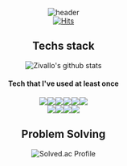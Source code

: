 <div align="center">  

![header](https://capsule-render.vercel.app/api?type=waving&color=0:5433FF,50:20BDFF,100:A5FECB&height=150&section=header&text=Hello%20visitors!&fontColor=ffffff&fontSize=50&animation=twinkling&fontAlign=75&width=Auto)  
[![Hits](https://hits.seeyoufarm.com/api/count/incr/badge.svg?url=https%3A%2F%2Fgithub.com%2FZivallo&count_bg=%2345DABF&title_bg=%23555555&icon=github.svg&icon_color=%23E7E7E7&title=hits&edge_flat=true)](https://hits.seeyoufarm.com) 

<h2>Techs stack</h2>  

![Zivallo's github stats](https://github-readme-stats.vercel.app/api/top-langs/?username=Zivallo&layout=compact&theme=tokyonight)  

<h4>Tech that I've used at least once</h4>  

<div align="center"><img src="https://img.shields.io/badge/C-A8B9CC?style=for-the-badge&logo=C&logoColor=white"/><img src="https://img.shields.io/badge/C++-00599C?style=for-the-badge&logo=C%2B%2B&logoColor=white"/><img src="https://img.shields.io/badge/Python-3776AB?style=for-the-badge&logo=Python&logoColor=white"/><img src="https://img.shields.io/badge/HTML5-E34F26?style=for-the-badge&logo=HTML5&logoColor=white"/><img src="https://img.shields.io/badge/CSS3-1572B6?style=for-the-badge&logo=CSS3&logoColor=white"/><img src="https://img.shields.io/badge/JavaScript-F7DF1E?style=for-the-badge&logo=JavaScript&logoColor=white"/></div>

<div align="center"><img src="https://img.shields.io/badge/MySQL-4479A1?style=for-the-badge&logo=MySQL&logoColor=white"/><img src="https://img.shields.io/badge/Git-F05032?style=for-the-badge&logo=Git&logoColor=white"/><img src="https://img.shields.io/badge/GitHub-181717?style=for-the-badge&logo=GitHub&logoColor=white"/><img src="https://img.shields.io/badge/Notion-000000?style=for-the-badge&logo=Notion&logoColor=white"/></div>  
 
<h2>Problem Solving</h2>  

![Solved.ac Profile](http://mazassumnida.wtf/api/v2/generate_badge?boj=kk5068)

<!-- <h2>Github Stats</h2>  

 ![Zivallo's GitHub stats](https://github-readme-stats.vercel.app/api?username=Zivallo&show_icons=true&theme=tokyonight) -->

</div>
